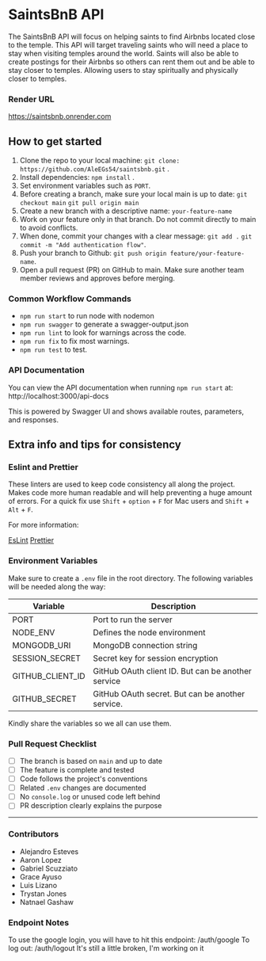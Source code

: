 # SaintsBnB API

The SaintsBnB API will focus on helping saints to find Airbnbs located close to the temple. This API will target traveling saints who will need a place to stay when visiting temples around the world. Saints will also be able to create postings for their Airbnbs so others can rent them out and be able to stay closer to temples. Allowing users to stay spiritually and physically closer to temples.  

### Render URL
https://saintsbnb.onrender.com


## How to get started

1. Clone the repo to your local machine: `git clone: https://github.com/AleEGs54/saintsbnb.git` .
2. Install dependencies: `npm install` .
3. Set environment variables such as `PORT`.
4. Before creating a branch, make sure your local main is up to date: `git checkout main`
`git pull origin main`
5. Create a new branch with a descriptive name: `your-feature-name`
6. Work on your feature only in that branch.
Do not commit directly to main to avoid conflicts.
7. When done, commit your changes with a clear message: 
`git add .`
`git commit -m "Add authentication flow"`.
8. Push your branch to Github: `git push origin feature/your-feature-name`.
9. Open a pull request (PR) on GitHub to main.
Make sure another team member reviews and approves before merging.

### Common Workflow Commands

- `npm run start` to run node with nodemon
- `npm run swagger` to generate a swagger-output.json
- `npm run lint` to look for warnings across the code.
- `npm run fix` to fix most warnings.
- `npm run test` to test.

### API Documentation

You can view the API documentation when running `npm run start` at: http://localhost:3000/api-docs

This is powered by Swagger UI and shows available routes, parameters, and responses.

## Extra info and tips for consistency

### Eslint and Prettier
These linters are used to keep code consistency all along the project. Makes code more human readable and will help preventing a huge amount of errors. For a quick fix use `Shift` + `option` + `F` for Mac users and `Shift` + `Alt` + `F`.

For more information:

[EsLint](https://eslint.org/)
[Prettier](https://prettier.io/)

### Environment Variables

Make sure to create a `.env` file in the root directory. The following variables will be needed along the way:

| Variable         | Description                         |
|------------------|-------------------------------------|
| PORT             | Port to run the server              |
| NODE_ENV         | Defines the node environment        |
| MONGODB_URI      | MongoDB connection string           |
| SESSION_SECRET   | Secret key for session encryption   |
| GITHUB_CLIENT_ID | GitHub OAuth client ID. But can be another service              |
| GITHUB_SECRET    | GitHub OAuth secret. But can be another service.                 |

Kindly share the variables so we all can use them.

### Pull Request Checklist

- [ ] The branch is based on `main` and up to date
- [ ] The feature is complete and tested
- [ ] Code follows the project's conventions
- [ ] Related `.env` changes are documented
- [ ] No `console.log` or unused code left behind
- [ ] PR description clearly explains the purpose

---

### Contributors

- Alejandro Esteves
- Aaron Lopez
- Gabriel Scuzziato
- Grace Ayuso
- Luis Lizano
- Trystan Jones
- Natnael Gashaw



### Endpoint Notes

To use the google login, you will have to hit this endpoint: /auth/google
To log out: /auth/logout
It's still a little broken, I'm working on it